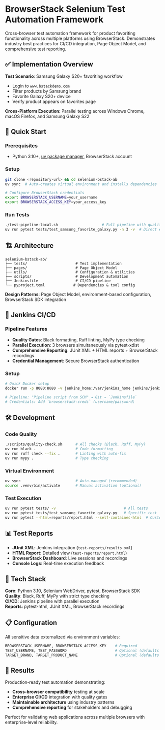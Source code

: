 # BrowserStack Selenium Test Automation Framework

 Cross-browser test automation framework for product favoriting functionality across multiple platforms using BrowserStack. Demonstrates industry best practices for CI/CD integration, Page Object Model, and comprehensive test reporting.

## ✅ Implementation Overview

**Test Scenario**: Samsung Galaxy S20+ favoriting workflow
- Login to `www.bstackdemo.com`
- Filter products by Samsung brand
- Favorite Galaxy S20+ device
- Verify product appears on favorites page

**Cross-Platform Execution**: Parallel testing across Windows Chrome, macOS Firefox, and Samsung Galaxy S22

## 🚀 Quick Start

### Prerequisites
- Python 3.10+, [uv package manager](https://github.com/astral-sh/uv), BrowserStack account

### Setup
```bash
git clone <repository-url> && cd selenium-bstack-ab
uv sync  # Auto-creates virtual environment and installs dependencies

# Configure BrowserStack credentials
export BROWSERSTACK_USERNAME=your_username
export BROWSERSTACK_ACCESS_KEY=your_access_key
```

### Run Tests
```bash
./test-pipeline-local.sh                    # Full pipeline with quality checks
uv run pytest tests/test_samsung_favorite_galaxy.py -n 3 -v  # Direct execution
```

## 🏗️ Architecture

```
selenium-bstack-ab/
├── tests/                      # Test implementation
├── pages/                      # Page Object Model
├── utils/                      # Configuration & utilities
├── scripts/                    # Development automation
├── Jenkinsfile                 # CI/CD pipeline
└── pyproject.toml             # Dependencies & tool config
```

**Design Patterns**: Page Object Model, environment-based configuration, BrowserStack SDK integration

## 🔧 Jenkins CI/CD

### Pipeline Features
- **Quality Gates**: Black formatting, Ruff linting, MyPy type checking
- **Parallel Execution**: 3 browsers simultaneously via pytest-xdist
- **Comprehensive Reporting**: JUnit XML + HTML reports + BrowserStack recordings
- **Credential Management**: Secure BrowserStack authentication

### Setup
```bash
# Quick Docker setup
docker run -p 8080:8080 -v jenkins_home:/var/jenkins_home jenkins/jenkins:lts

# Pipeline: "Pipeline script from SCM" → Git → `Jenkinsfile`
# Credentials: Add `browserstack-creds` (username/password)
```

## 🛠️ Development

### Code Quality
```bash
./scripts/quality-check.sh      # All checks (Black, Ruff, MyPy)
uv run black .                  # Code formatting
uv run ruff check --fix .       # Linting with auto-fix
uv run mypy .                   # Type checking
```

### Virtual Environment
```bash
uv sync                         # Auto-managed (recommended)
source .venv/bin/activate       # Manual activation (optional)
```

### Test Execution
```bash
uv run pytest tests/ -v                               # All tests
uv run pytest tests/test_samsung_favorite_galaxy.py   # Specific test
uv run pytest --html=reports/report.html --self-contained-html  # Custom report
```

## 📊 Test Reports

- **JUnit XML**: Jenkins integration (`test-reports/results.xml`)
- **HTML Report**: Detailed view (`test-reports/report.html`)
- **BrowserStack Dashboard**: Live sessions and recordings
- **Console Logs**: Real-time execution feedback

## 🔧 Tech Stack

**Core**: Python 3.10, Selenium WebDriver, pytest, BrowserStack SDK  
**Quality**: Black, Ruff, MyPy with strict type checking  
**CI/CD**: Jenkins pipeline with parallel execution  
**Reports**: pytest-html, JUnit XML, BrowserStack recordings  

## 📋 Configuration

All sensitive data externalized via environment variables:
```bash
BROWSERSTACK_USERNAME, BROWSERSTACK_ACCESS_KEY    # Required
TEST_USERNAME, TEST_PASSWORD                      # Optional (defaults provided)
TARGET_BRAND, TARGET_PRODUCT_NAME                 # Optional (defaults provided)
```

## 🎯 Results

Production-ready test automation demonstrating:
- **Cross-browser compatibility** testing at scale
- **Enterprise CI/CD** integration with quality gates
- **Maintainable architecture** using industry patterns
- **Comprehensive reporting** for stakeholders and debugging

Perfect for validating web applications across multiple browsers with enterprise-level reliability.
